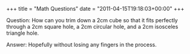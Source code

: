 +++
title = "Math Questions"
date = "2011-04-15T19:18:03+00:00"
+++

Question: How can you trim down a 2cm cube so that it fits perfectly through a 2cm square hole, a 2cm circular hole, and a 2cm isosceles triangle hole.

Answer: Hopefully without losing any fingers in the process.
			